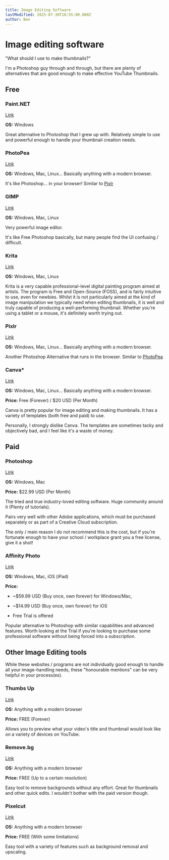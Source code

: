 ```yaml
---
title: Image Editing Software
lastModified: 2025-07-30T10:55:00.000Z
author: Ben
---
```

# Image editing software

"What should I use to make thumbnails?"

I'm a Photoshop guy through and through, but there are plenty of alternatives that are good enough to make effective YouTube Thumbnails.

## Free

### Paint.NET

[Link](https://www.getpaint.net/)

**OS:** Windows

Great alternative to Photoshop that I grew up with. Relatively simple to use and powerful enough to handle your thumbnail creation needs.

### PhotoPea

[Link](https://www.photopea.com/)

**OS:** Windows, Mac, Linux... Basically anything with a modern browser.

It's like Photoshop... in your browser! Similar to [Pixlr](#pixlr)

### GIMP

[Link](https://www.gimp.org/)

**OS:** Windows, Mac, Linux

Very powerful image editor.

It's like Free Photoshop basically, but many people find the UI confusing / difficult.

### Krita

[Link](https://krita.org/)

**OS:** Windows, Mac, Linux

Krita is a very capable professional-level digital painting program aimed at artists. The program is Free and Open-Source (FOSS), and is fairly intuitive to use, even for newbies. Whilst it is not particularly aimed at the kind of image manipulation we typically need when editing thumbnails, it is well and truly capable of producing a well-performing thumbnail. Whether you're using a tablet or a mouse, it's definitely worth trying out.

### Pixlr

[Link](https://pixlr.com/editor/)

**OS:** Windows, Mac, Linux... Basically anything with a modern browser.

Another Photoshop Alternative that runs in the browser. Similar to [PhotoPea](#photopea)

### Canva\*

[Link](https://www.canva.com/)

**OS:** Windows, Mac, Linux... Basically anything with a modern browser.

**Price:** Free (Forever) / $20 USD (Per Month)

Canva is pretty popular for image editing and making thumbnails. It has a variety of templates (both free and paid) to use.

Personally, I strongly dislike Canva. The templates are sometimes tacky and objectively bad, and I feel like it's a waste of money.

## Paid

### Photoshop

[Link](https://www.adobe.com/products/photoshop.html)

**OS:** Windows, Mac

**Price:** $22.99 USD (Per Month)

The tried and true industry-loved editing software. Huge community around it (Plenty of tutorials).

Pairs very well with other Adobe applications, which must be purchased separately or as part of a Creative Cloud subscription.

The only / main reason I do not recommend this is the cost, but if you're fortunate enough to have your school / workplace grant you a free license, give it a shot!

### Affinity Photo

[Link](https://affinity.serif.com/en-us/photo/)

**OS:** Windows, Mac, iOS (iPad)

**Price:**

*   ~$59.99 USD (Buy once, own forever) for Windows/Mac,
    
*   ~$14.99 USD (Buy once, own forever) for iOS
    
*   Free Trial is offered
    

Popular alternative to Photoshop with similar capabilities and advanced features. Worth looking at the Trial if you're looking to purchase some professional software without being forced into a subscription.

## Other Image Editing tools

While these websites / programs are not individually good enough to handle all your image-handling needs, these "honourable mentions" can be very helpful in your process(es).

### Thumbs Up

[Link](https://thumbsup.tv/)

**OS:** Anything with a modern browser

**Price:** FREE (Forever)

Allows you to preview what your video's title and thumbnail would look like on a variety of devices on YouTube.

### Remove.bg

[Link](https://www.remove.bg/)

**OS:** Anything with a modern browser

**Price:** FREE (Up to a certain resolution)

Easy tool to remove backgrounds without any effort. Great for thumbnails and other quick edits. I wouldn't bother with the paid version though.

### Pixelcut

[Link](https://www.pixelcut.ai/)

**OS:** Anything with a modern browser

**Price:** FREE (With some limitations)

Easy tool with a variety of features such as background removal and upscaling.